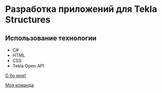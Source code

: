 # Разработка приложений для Tekla Structures

## Использование технологии

- C#
- HTML
- CSS
- Tekla Open API

[О бо мне!](https://spb.hh.ru/applicant/resumes/view?resume=9786b3c9ff030cd2390039ed1f57684e4b6131)

[Моя команда](https://lenmontage.ru/directions/project-department)
